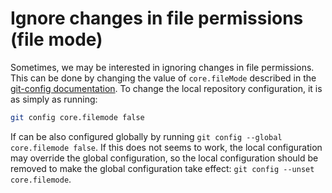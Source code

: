 # Ignore changes in file permissions (file mode)

Sometimes, we may be interested in ignoring changes in file permissions. This can be done by changing the value of `core.fileMode` described in the [git-config documentation](https://git-scm.com/docs/git-config#Documentation/git-config.txt-corefileMode). To change the local repository configuration, it is as simply as running:

```bash
git config core.filemode false
```

If can be also configured globally by running `git config --global core.filemode false`. If this does not seems to work, the local configuration may override the global configuration, so the local configuration should be removed to make the global configuration take effect: `git config --unset core.filemode`.
